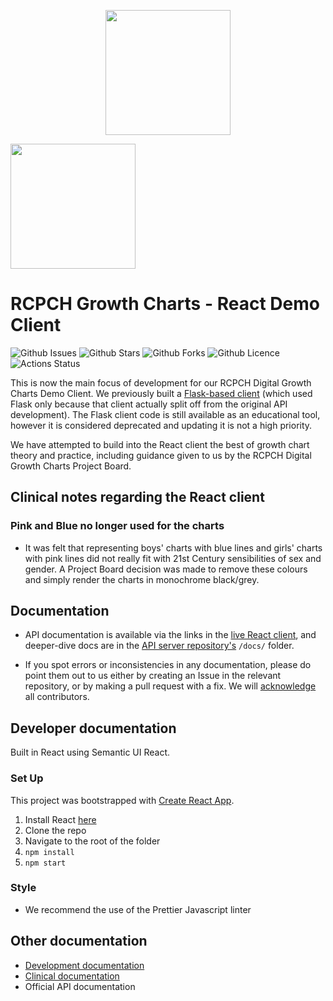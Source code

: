 <p align="center">
  <img width="200" src="https://github.com/rcpch/digital-growth-charts-server/raw/alpha/static/rcpch-logo.png">
</p>

<img width="200" src="public/htn-awards-winner-202-logo.jpg">

# RCPCH Growth Charts - React Demo Client

![Github Issues](https://img.shields.io/github/issues/rcpch/digital-growth-charts-react-client) ![Github Stars](https://img.shields.io/github/stars/rcpch/digital-growth-charts-react-client) ![Github Forks](https://img.shields.io/github/forks/rcpch/digital-growth-charts-react-client) ![Github Licence](https://img.shields.io/github/license/rcpch/digital-growth-charts-react-client)
![Actions Status](https://github.com/rcpch/digital-growth-charts-server/actions/workflows/alpha_rcpch-dgc-server-alpha.yml/badge.svg?branch=alpha)

This is now the main focus of development for our RCPCH Digital Growth Charts Demo Client. We previously built a [Flask-based client](https://github.com/rcpch/digital-growth-charts-flask-client) (which used Flask only because that client actually split off from the original API development). The Flask client code is still available as an educational tool, however it is considered deprecated and updating it is not a high priority.

We have attempted to build into the React client the best of growth chart theory and practice, including guidance given to us by the RCPCH Digital Growth Charts Project Board.

## Clinical notes regarding the React client

### Pink and Blue no longer used for the charts

- It was felt that representing boys' charts with blue lines and girls' charts with pink lines did not really fit with 21st Century sensibilities of sex and gender. A Project Board decision was made to remove these colours and simply render the charts in monochrome black/grey.

## Documentation

- API documentation is available via the links in the [live React client](growth.rcpch.ac.uk), and deeper-dive docs are in the [API server repository's](https://github.com/rcpch/digital-growth-charts-server) `/docs/` folder.

- If you spot errors or inconsistencies in any documentation, please do point them out to us either by creating an Issue in the relevant repository, or by making a pull request with a fix. We will [acknowledge](https://github.com/rcpch/digital-growth-charts-server/blob/alpha/docs/clinical-documentation/acknowledgements.md) all contributors.

## Developer documentation

Built in React using Semantic UI React.

### Set Up

This project was bootstrapped with [Create React App](https://github.com/facebook/create-react-app).

1. Install React [here](https://reactjs.org/docs/getting-started.html)
2. Clone the repo
3. Navigate to the root of the folder
4. `npm install`
5. `npm start`

### Style

- We recommend the use of the Prettier Javascript linter

## Other documentation

- [Development documentation](docs/development.md)
- [Clinical documentation](docs/clinical.md)
- Official API documentation
